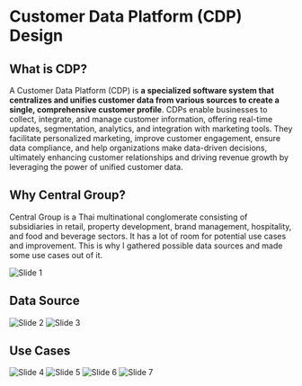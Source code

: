 # Customer Data Platform (CDP) Design

## What is CDP?

A Customer Data Platform (CDP) is **a specialized software system that centralizes and unifies customer data from various sources to create a single, comprehensive customer profile**. CDPs enable businesses to collect, integrate, and manage customer information, offering real-time updates, segmentation, analytics, and integration with marketing tools. They facilitate personalized marketing, improve customer engagement, ensure data compliance, and help organizations make data-driven decisions, ultimately enhancing customer relationships and driving revenue growth by leveraging the power of unified customer data.

## Why Central Group?

Central Group is a Thai multinational conglomerate consisting of subsidiaries in retail, property development, brand management, hospitality, and food and beverage sectors. It has a lot of room for potential use cases and improvement. This is why I gathered possible data sources and made some use cases out of it.


![Slide 1](https://github.com/rindfleisch/MADT8101_Customer_analytics/assets/82042221/df087bb4-5479-46c5-bb02-acbbe00b7b33)

## Data Source
![Slide 2](https://github.com/rindfleisch/MADT8101_Customer_analytics/assets/82042221/fbb81d62-d53a-4f9a-95ba-eb79a2c14e7c)
![Slide 3](https://github.com/rindfleisch/MADT8101_Customer_analytics/assets/82042221/9c3f1a5a-66bd-4807-9761-2395b7bd151a)

## Use Cases
![Slide 4](https://github.com/rindfleisch/MADT8101_Customer_analytics/assets/82042221/b1020d7f-78d2-4559-a600-27558a8a22c5)
![Slide 5](https://github.com/rindfleisch/MADT8101_Customer_analytics/assets/82042221/d75d30f9-ad9b-483c-91e0-d2837b5b34c4)
![Slide 6](https://github.com/rindfleisch/MADT8101_Customer_analytics/assets/82042221/23847dba-9853-4b9f-92ea-beaf2ef1d861)
![Slide 7](https://github.com/rindfleisch/MADT8101_Customer_analytics/assets/82042221/12cf18a6-cd40-4d50-82cf-aa2eeb738114)
